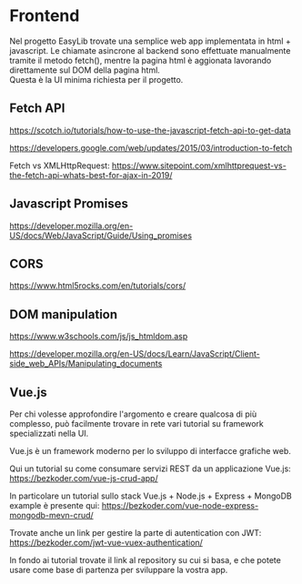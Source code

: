 # Frontend

Nel progetto EasyLib trovate una semplice web app implementata in html + javascript.
Le chiamate asincrone al backend sono effettuate manualmente tramite il metodo fetch(), mentre la pagina html è aggionata lavorando direttamente sul DOM della pagina html.  
Questa è la UI minima richiesta per il progetto.

## Fetch API

https://scotch.io/tutorials/how-to-use-the-javascript-fetch-api-to-get-data

https://developers.google.com/web/updates/2015/03/introduction-to-fetch

Fetch vs XMLHttpRequest:
https://www.sitepoint.com/xmlhttprequest-vs-the-fetch-api-whats-best-for-ajax-in-2019/

## Javascript Promises

https://developer.mozilla.org/en-US/docs/Web/JavaScript/Guide/Using_promises

## CORS

https://www.html5rocks.com/en/tutorials/cors/

## DOM manipulation

https://www.w3schools.com/js/js_htmldom.asp

https://developer.mozilla.org/en-US/docs/Learn/JavaScript/Client-side_web_APIs/Manipulating_documents


## Vue.js

Per chi volesse approfondire l'argomento e creare qualcosa di più complesso, può facilmente trovare in rete vari tutorial su framework specializzati nella UI.

Vue.js è un framework moderno per lo sviluppo di interfacce grafiche web.

Qui un tutorial su come consumare servizi REST da un applicazione Vue.js:
https://bezkoder.com/vue-js-crud-app/

In particolare un tutorial sullo stack Vue.js + Node.js + Express + MongoDB example è presente qui:
https://bezkoder.com/vue-node-express-mongodb-mevn-crud/

Trovate anche un link per gestire la parte di autentication con JWT:
https://bezkoder.com/jwt-vue-vuex-authentication/

In fondo ai tutorial trovate il link al repository su cui si basa, e che potete usare come base di partenza per sviluppare la vostra app.
